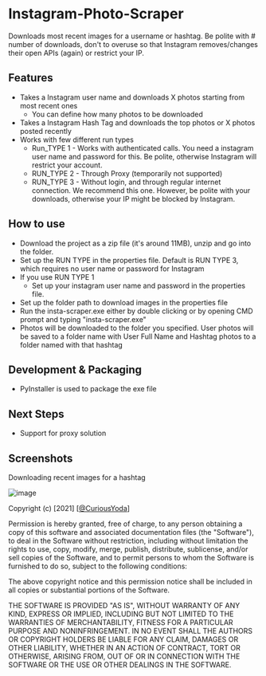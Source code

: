# Instagram-Photo-Scraper

Downloads most recent images for a username or hashtag. Be polite with # number of downloads, don't to overuse so that Instagram removes/changes their open APIs (again) or restrict your IP. 

## Features
- Takes a Instagram user name and downloads X photos starting from most recent ones
  - You can define how many photos to be downloaded
- Takes a Instagram Hash Tag and downloads the top photos or X photos posted recently
- Works with few different run types
  - Run_TYPE 1 - Works with authenticated calls. You need a instagram user name and password for this. Be polite, otherwise Instagram will restrict your account. 
  - RUN_TYPE 2 - Through Proxy (temporarily not supported)
  - RUN_TYPE 3 - Without login, and through regular internet connection. We recommend this one. However, be polite with your downloads, otherwise your IP might be blocked by Instagram.

## How to use
- Download the project as a zip file (it's around 11MB), unzip and go into the folder.
- Set up the RUN TYPE in the properties file. Default is RUN TYPE 3, which requires no user name or password for Instagram
- If you use RUN TYPE 1
  - Set up your instagram user name and password in the properties file.
- Set up the folder path to download images in the properties file
- Run the insta-scraper.exe either by double clicking or by opening CMD prompt and typing "insta-scraper.exe"
- Photos will be downloaded to the folder you specified. User photos will be saved to a folder name with User Full Name and Hashtag photos to a folder named with that hashtag

## Development & Packaging
- PyInstaller is used to package the exe file

## Next Steps
- Support for proxy solution

## Screenshots
Downloading recent images for a hashtag

![image](https://user-images.githubusercontent.com/86459866/124739618-a9ce5880-df37-11eb-96ce-8fb8c9420067.png)




Copyright (c) [2021] [[@CuriousYoda](https://twitter.com/CuriousYoda)]

Permission is hereby granted, free of charge, to any person obtaining a copy
of this software and associated documentation files (the "Software"), to deal
in the Software without restriction, including without limitation the rights
to use, copy, modify, merge, publish, distribute, sublicense, and/or sell
copies of the Software, and to permit persons to whom the Software is
furnished to do so, subject to the following conditions:

The above copyright notice and this permission notice shall be included in all
copies or substantial portions of the Software.

THE SOFTWARE IS PROVIDED "AS IS", WITHOUT WARRANTY OF ANY KIND, EXPRESS OR
IMPLIED, INCLUDING BUT NOT LIMITED TO THE WARRANTIES OF MERCHANTABILITY,
FITNESS FOR A PARTICULAR PURPOSE AND NONINFRINGEMENT. IN NO EVENT SHALL THE
AUTHORS OR COPYRIGHT HOLDERS BE LIABLE FOR ANY CLAIM, DAMAGES OR OTHER
LIABILITY, WHETHER IN AN ACTION OF CONTRACT, TORT OR OTHERWISE, ARISING FROM,
OUT OF OR IN CONNECTION WITH THE SOFTWARE OR THE USE OR OTHER DEALINGS IN THE
SOFTWARE.
